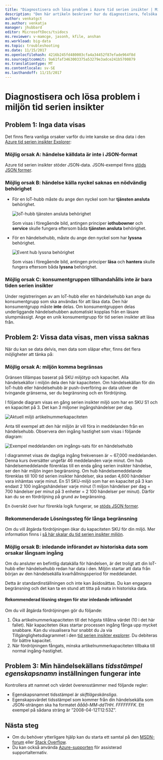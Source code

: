 ```yaml
---
title: "Diagnostisera och lösa problem i Azure tid serien insikter | Microsoft Docs"
description: "Den här artikeln beskriver hur du diagnostisera, felsöka och lösa vanliga problem som kan uppstå i din Azure tid serien Insights-miljö."
author: venkatgct
ms.author: venkatja
manager: jhubbard
editor: MicrosoftDocs/tsidocs
ms.reviewer: v-mamcge, jasonh, kfile, anshan
ms.workload: big-data
ms.topic: troubleshooting
ms.date: 11/15/2017
ms.openlocfilehash: 4216b245fd480003cfa4a34452f87efade964f8d
ms.sourcegitcommit: 9a61faf3463003375a53279e3adce241b5700879
ms.translationtype: MT
ms.contentlocale: sv-SE
ms.lasthandoff: 11/15/2017
---
```

# <a name="diagnose-and-solve-problems-in-your-time-series-insights-environment"></a>Diagnostisera och lösa problem i miljön tid serien insikter

## <a name="problem-1-no-data-is-shown"></a>Problem 1: Inga data visas
Det finns flera vanliga orsaker varför du inte kanske se dina data i den [Azure tid serien insikter Explorer](https://insights.timeseries.azure.com):

### <a name="possible-cause-a-event-source-data-is-not-in-json-format"></a>Möjlig orsak A: händelse källdata är inte i JSON-format
Azure tid serien insikter stöder JSON-data. JSON-exempel finns [stöds JSON former](time-series-insights-send-events.md#supported-json-shapes).

### <a name="possible-cause-b-event-source-key-is-missing-a-required-permission"></a>Möjlig orsak B: händelse källa nyckel saknas en nödvändig behörighet
* För en IoT-hubb måste du ange den nyckel som har **tjänsten ansluta** behörighet.

   ![IoT-hubb tjänsten ansluta behörighet](media/diagnose-and-solve-problems/iothub-serviceconnect-permissions.png)

   Som visas i föregående bild, antingen principer **iothubowner** och **service** skulle fungera eftersom båda **tjänsten ansluta** behörighet.
   
* För en händelsehubb, måste du ange den nyckel som har **lyssna** behörighet.

   ![Event hub lyssna behörighet](media/diagnose-and-solve-problems/eventhub-listen-permissions.png)

   Som visas i föregående bild, antingen principer **läsa** och **hantera** skulle fungera eftersom båda **lyssna** behörighet.

### <a name="possible-cause-c-the-consumer-group-provided-is-not-exclusive-to-time-series-insights"></a>Möjlig orsak C: konsumentgruppen tillhandahålls inte är bara tiden serien insikter
Under registreringen av am IoT-hubb eller en händelsehubb kan ange du konsumentgrupp som ska användas för att läsa data. Den här konsumentgrupp måste **inte** delas. Om konsumentgruppen delas underliggande händelsehubben automatiskt kopplas från en läsare slumpmässigt. Ange en unik konsumentgrupp för tid serien insikter att läsa från.

## <a name="problem-2-some-data-is-shown-but-some-is-missing"></a>Problem 2: Vissa data visas, men vissa saknas
När du kan se data delvis, men data som släpar efter, finns det flera möjligheter att tänka på:

### <a name="possible-cause-a-your-environment-is-getting-throttled"></a>Möjlig orsak A: miljön komma begränsas
Gränsen tillämpas baserat på SKU miljötyp och kapacitet. Alla händelsekällor i miljön dela den här kapaciteten. Om händelsekällan för din IoT-hubb eller händelsehubb är push-överföring av data utöver de tvingande gränserna, ser du begränsning och en fördröjning.

I följande diagram visas en gång serien insikter miljö som har en SKU S1 och en kapacitet på 3. Det kan 3 miljoner ingångshändelser per dag.

![Aktuell miljö artikelnummerkapaciteten](media/diagnose-and-solve-problems/environment-sku-current-capacity.png)

Anta till exempel att den här miljön är vill föra in meddelanden från en händelsehubb. Observera den ingång hastighet som visas i följande diagram:

![Exempel meddelanden om ingångs-sats för en händelsehubb](media/diagnose-and-solve-problems/eventhub-ingress-rate.png)

I diagrammet visas de dagliga ingång frekvensen är ~ 67,000 meddelanden. Denna kurs översätter ungefär 46 meddelanden varje minut. Om hub händelsemeddelande förenklas till en enda gång serien insikter händelse, ser den här miljön ingen begränsning. Om hub händelsemeddelande förenklas till 100 tid serien insikter händelser, ska sedan 4,600 händelser vara inhämtas varje minut. En S1 SKU-miljö som har en kapacitet på 3 kan endast 2 100 ingångshändelser varje minut (1 miljon händelser per dag = 700 händelser per minut på 3 enheter = 2 100 händelser per minut). Därför kan du se en fördröjning på grund av begränsning. 

En översikt över hur förenkla logik fungerar, se [stöds JSON former](time-series-insights-send-events.md#supported-json-shapes).

### <a name="recommended-resolution-steps-for-excessive-throttling"></a>Rekommenderade Lösningssteg för långa begränsning
Om du vill åtgärda fördröjningen ökar du kapaciteten SKU för din miljö. Mer information finns i [så här skalar du tid serien insikter miljön](time-series-insights-how-to-scale-your-environment.md).

### <a name="possible-cause-b-initial-ingestion-of-historical-data-is-causing-slow-ingress"></a>Möjlig orsak B: inledande införandet av historiska data som orsakar långsam ingång
Om du ansluter en befintlig datakälla för händelsen, är det troligt att din IoT-hubb eller händelsehubb redan har data i den. Miljön startar att data från början av den händelsekälla kvarhållningsperiod för meddelandet.

Detta är standardinställningen och inte kan åsidosättas. Du kan engagera begränsning och det kan ta en stund att titta på mata in historiska data.

#### <a name="recommended-resolution-steps-of-large-initial-ingestion"></a>Rekommenderad lösning stegen för stor inledande införandet
Om du vill åtgärda fördröjningen gör du följande:
1. Öka artikelnummerkapaciteten till det högsta tillåtna värdet (10 i det här fallet). När kapaciteten ökas startar processen ingång fånga upp mycket snabbare. Kan du visualisera hur snabbt du Ja via Tillgänglighetsdiagrammet i den [tid serien insikter explorer](https://insights.timeseries.azure.com). Du debiteras för bättre kapacitet.
2. När fördröjningen fångats, minska artikelnummerkapaciteten tillbaka till normal ingång-hastighet.

## <a name="problem-3-my-event-sources-timestamp-property-name-setting-doesnt-work"></a>Problem 3: Min händelsekällans *tidsstämpel egenskapsnamn* inställningen fungerar inte
Kontrollera att namnet och värdet överensstämmer med följande regler:
* Egenskapsnamnet tidsstämpel är _skiftlägeskänsliga_.
* Egenskapsvärdet tidsstämpel som kommer från din händelsekälla som JSON-strängen ska ha formatet _åååå-MM-ddTHH. FFFFFFFK_. Ett exempel på sådana sträng är ”2008-04-12T12:53Z”.

## <a name="next-steps"></a>Nästa steg
- Om du behöver ytterligare hjälp kan du starta ett samtal på den [MSDN-forum](https://social.msdn.microsoft.com/Forums/home?forum=AzureTimeSeriesInsights) eller [Stack Overflow](https://stackoverflow.com/questions/tagged/azure-timeseries-insights). 
- Du kan också använda [Azure-supporten](https://azure.microsoft.com/support/options/) för assisterad supportalternativ.
